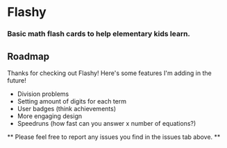 # Flashy
### Basic math flash cards to help elementary kids learn.

## Roadmap
Thanks for checking out Flashy! Here's some features I'm adding in the future!
- Division problems
- Setting amount of digits for each term
- User badges (think achievements)
- More engaging design
- Speedruns (how fast can you answer x number of equations?)

** Please feel free to report any issues you find in the issues tab above. **
